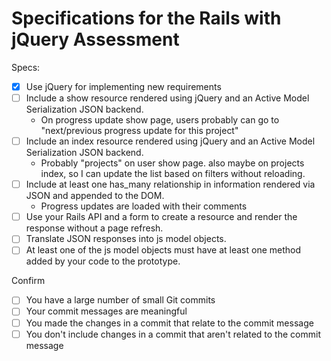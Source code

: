 # Specifications for the Rails with jQuery Assessment

Specs:
- [x] Use jQuery for implementing new requirements
- [ ] Include a show resource rendered using jQuery and an Active Model Serialization JSON backend.
    * On progress update show page, users probably can go to "next/previous progress update for this project"
- [ ] Include an index resource rendered using jQuery and an Active Model Serialization JSON backend.
    * Probably "projects" on user show page. also maybe on projects index, so I can update the list based on filters without reloading.
- [ ] Include at least one has_many relationship in information rendered via JSON and appended to the DOM.
    * Progress updates are loaded with their comments
- [ ] Use your Rails API and a form to create a resource and render the response without a page refresh.
- [ ] Translate JSON responses into js model objects.
- [ ] At least one of the js model objects must have at least one method added by your code to the prototype.

Confirm
- [ ] You have a large number of small Git commits
- [ ] Your commit messages are meaningful
- [ ] You made the changes in a commit that relate to the commit message
- [ ] You don't include changes in a commit that aren't related to the commit message
